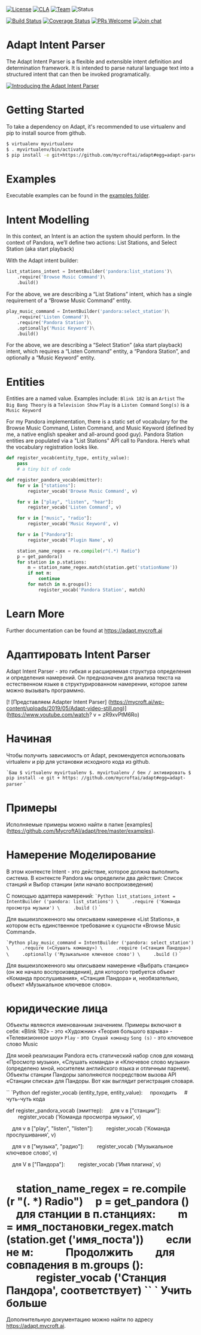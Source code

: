 [![License](https://img.shields.io/badge/License-Apache%202.0-blue.svg)](LICENSE.md) [![CLA](https://img.shields.io/badge/CLA%3F-Required-blue.svg)](https://mycroft.ai/cla) [![Team](https://img.shields.io/badge/Team-Mycroft_Core-violetblue.svg)](https://github.com/MycroftAI/contributors/blob/master/team/Mycroft%20Core.md) ![Status](https://img.shields.io/badge/-Production_ready-green.svg)

[![Build Status](https://travis-ci.org/MycroftAI/adapt.svg?branch=master)](https://travis-ci.org/MycroftAI/adapt) [![Coverage Status](https://coveralls.io/repos/github/MycroftAI/adapt/badge.svg?branch=dev)](https://coveralls.io/github/MycroftAI/adapt?branch=master)
[![PRs Welcome](https://img.shields.io/badge/PRs-welcome-brightgreen.svg)](http://makeapullrequest.com)
[![Join chat](https://img.shields.io/badge/Mattermost-join_chat-brightgreen.svg)](https://chat.mycroft.ai)

Adapt Intent Parser
==================
The Adapt Intent Parser is a flexible and extensible intent definition and determination framework. It is intended to parse natural language text into a structured intent that can then be invoked programatically.

[![Introducing the Adapt Intent Parser](https://mycroft.ai/wp-content/uploads/2019/05/Adapt-video-still.png)](https://www.youtube.com/watch?v=zR9xvPtM6Ro)

Getting Started
===============
To take a dependency on Adapt, it's recommended to use virtualenv and pip to install source from github.

```bash
$ virtualenv myvirtualenv
$ . myvirtualenv/bin/activate
$ pip install -e git+https://github.com/mycroftai/adapt#egg=adapt-parser
```

Examples
========
Executable examples can be found in the [examples folder](https://github.com/MycroftAI/adapt/tree/master/examples).

Intent Modelling
================
In this context, an Intent is an action the system should perform. In the context of Pandora, we’ll define two actions: List Stations, and Select Station (aka start playback)

With the Adapt intent builder:
```Python
list_stations_intent = IntentBuilder('pandora:list_stations')\
    .require('Browse Music Command')\
    .build()
```

For the above, we are describing a “List Stations” intent, which has a single requirement of a “Browse Music Command” entity.

```Python
play_music_command = IntentBuilder('pandora:select_station')\
    .require('Listen Command')\
    .require('Pandora Station')\
    .optionally('Music Keyword')\
    .build()
```


For the above, we are describing a “Select Station” (aka start playback) intent, which requires a “Listen Command” entity, a “Pandora Station”, and optionally a “Music Keyword” entity.

Entities
========

Entities are a named value. Examples include:
`Blink 182` is an `Artist`
`The Big Bang Theory` is a `Television Show`
`Play` is a `Listen Command`
`Song(s)` is a `Music Keyword`

For my Pandora implementation, there is a static set of vocabulary for the Browse Music Command, Listen Command, and Music Keyword (defined by me, a native english speaker and all-around good guy). Pandora Station entities are populated via a "List Stations" API call to Pandora. Here’s what the vocabulary registration looks like.

```Python
def register_vocab(entity_type, entity_value):
    pass
    # a tiny bit of code 

def register_pandora_vocab(emitter):
    for v in ["stations"]:
        register_vocab('Browse Music Command', v)

    for v in ["play", "listen", "hear"]:
        register_vocab('Listen Command', v)

    for v in ["music", "radio"]:
        register_vocab('Music Keyword', v)

    for v in ["Pandora"]:
        register_vocab('Plugin Name', v)

    station_name_regex = re.compile(r"(.*) Radio")
    p = get_pandora()
    for station in p.stations:
        m = station_name_regex.match(station.get('stationName'))
        if not m:
            continue
        for match in m.groups():
            register_vocab('Pandora Station', match)
```
Learn More
========

Further documentation can be found at https://adapt.mycroft.ai



Адаптировать Intent Parser
==================
Adapt Intent Parser - это гибкая и расширяемая структура определения и определения намерений. Он предназначен для анализа текста на естественном языке в структурированном намерении, которое затем можно вызывать программно.

[! [Представляем Adapter Intent Parser] (https://mycroft.ai/wp-content/uploads/2019/05/Adapt-video-still.png)] (https://www.youtube.com/watch? v = zR9xvPtM6Ro)

Начиная
===============
Чтобы получить зависимость от Adapt, рекомендуется использовать virtualenv и pip для установки исходного кода из github.

`` `Баш
$ virtualenv myvirtualenv
$. myvirtualenv / бен / активировать
$ pip install -e git + https: //github.com/mycroftai/adapt#egg=adapt-parser
`` `

Примеры
========
Исполняемые примеры можно найти в папке [examples] (https://github.com/MycroftAI/adapt/tree/master/examples).

Намерение Моделирование
================
В этом контексте Intent - это действие, которое должна выполнить система. В контексте Pandora мы определили два действия: Список станций и Выбор станции (или начало воспроизведения)

С помощью адаптера намерений:
`` `Python
list_stations_intent = IntentBuilder ('pandora: list_stations') \
    .require ('Команда просмотра музыки') \
    .build ()
`` `

Для вышеизложенного мы описываем намерение «List Stations», в котором есть единственное требование к сущности «Browse Music Command».

`` `Python
play_music_command = IntentBuilder ('pandora: select_station') \
    .require («Слушать команду») \
    .require («Станция Пандора») \
    .optionally ('Музыкальное ключевое слово') \
    .build ()
`` `


Для вышеизложенного мы описываем намерение «Выбрать станцию» (он же начало воспроизведения), для которого требуется объект «Команда прослушивания», «Станция Пандора» и, необязательно, объект «Музыкальное ключевое слово».

юридические лица
========

Объекты являются именованным значением. Примеры включают в себя:
«Blink 182» - это «Художник»
«Теория большого взрыва» - «Телевизионное шоу»
`Play` - это` Слушай команду`
`Song (s)` - это ключевое слово Music

Для моей реализации Pandora есть статический набор слов для команд «Просмотр музыки», «Слушать команда» и «Ключевое слово музыки» (определено мной, носителем английского языка и отличным парнем). Объекты станции Пандоры заполняются посредством вызова API «Станции списка» для Пандоры. Вот как выглядит регистрация словаря.

`` `Python
def register_vocab (entity_type, entity_value):
    проходить
    # чуть-чуть кода

def register_pandora_vocab (эмиттер):
    для v в ["станции"]:
        register_vocab ('Команда просмотра музыки', v)

    для v в ["play", "listen", "listen"]:
        register_vocab ('Команда прослушивания', v)

    для v в ["музыка", "радио"]:
        register_vocab ('Музыкальное ключевое слово', v)

    для V в ["Пандора"]:
        register_vocab ('Имя плагина', v)

    station_name_regex = re.compile (r "(. *) Radio")
    p = get_pandora ()
    для станции в п.станциях:
        m = имя_постановки_regex.match (station.get ('имя_поста'))
        если не м:
            Продолжить
        для совпадения в m.groups ():
            register_vocab ('Станция Пандора', соответствует)
`` `
Учить больше
========

Дополнительную документацию можно найти по адресу https://adapt.mycroft.ai.


